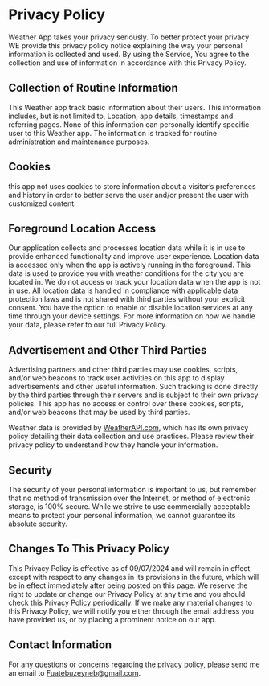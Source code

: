 # Privacy Policy

Weather App takes your privacy seriously. To better protect your privacy WE provide this privacy policy notice explaining the way your personal information is collected and used.
By using the Service, You agree to the collection and use of information in accordance with this Privacy Policy.


## Collection of Routine Information

This Weather app track basic information about their users. This information includes, but is not limited to, Location, app details, timestamps and referring pages. None of this information can personally identify specific user to this Weather app. The information is tracked for routine administration and maintenance purposes.


## Cookies

this app not uses cookies to store information about a visitor’s preferences and history in order to better serve the user and/or present the user with customized content.


## Foreground Location Access

Our application collects and processes location data while it is in use to provide enhanced functionality and improve user experience. Location data is accessed only when the app is actively running in the foreground. This data is used to provide you with weather conditions for the city you are located in. We do not access or track your location data when the app is not in use. All location data is handled in compliance with applicable data protection laws and is not shared with third parties without your explicit consent. You have the option to enable or disable location services at any time through your device settings. For more information on how we handle your data, please refer to our full Privacy Policy.


## Advertisement and Other Third Parties

Advertising partners and other third parties may use cookies, scripts, and/or web beacons to track user activities on this app to display advertisements and other useful information. Such tracking is done directly by the third parties through their servers and is subject to their own privacy policies. This app has no access or control over these cookies, scripts, and/or web beacons that may be used by third parties.

Weather data is provided by [WeatherAPI.com](https://www.weatherapi.com/privacy.aspx), which has its own privacy policy detailing their data collection and use practices. Please review their privacy policy to understand how they handle your information.


## Security

The security of your personal information is important to us, but remember that no method of transmission over the Internet, or method of electronic storage, is 100% secure. While we strive to use commercially acceptable means to protect your personal information,  we cannot guarantee its absolute security.


## Changes To This Privacy Policy
This Privacy Policy is effective as of 09/07/2024 and will remain in effect except with respect to any changes in its provisions in the future, which will be in effect immediately after being posted on this page.
We reserve the right to update or change our Privacy Policy at any time and you should check this Privacy Policy periodically. If we make any material changes to this Privacy Policy, we will notify you either through the email address you have provided us, or by placing a prominent notice on our app.


## Contact Information

For any questions or concerns regarding the privacy policy, please send me an email to Fuatebuzeyneb@gmail.com.
